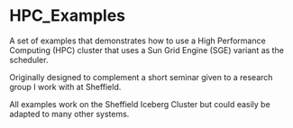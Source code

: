 # HPC_Examples

A set of examples that demonstrates how to use a High Performance Computing (HPC) cluster that uses a Sun Grid Engine (SGE) variant as the scheduler.

Originally designed to complement a short seminar given to a research group I work with at Sheffield. 

All examples work on the Sheffield Iceberg Cluster but could easily be adapted to many other systems.

